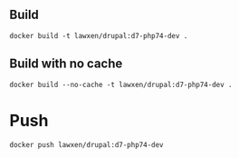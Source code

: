 ## Build
```
docker build -t lawxen/drupal:d7-php74-dev .
```

## Build with no cache
```
docker build --no-cache -t lawxen/drupal:d7-php74-dev .
```

# Push
```
docker push lawxen/drupal:d7-php74-dev
```